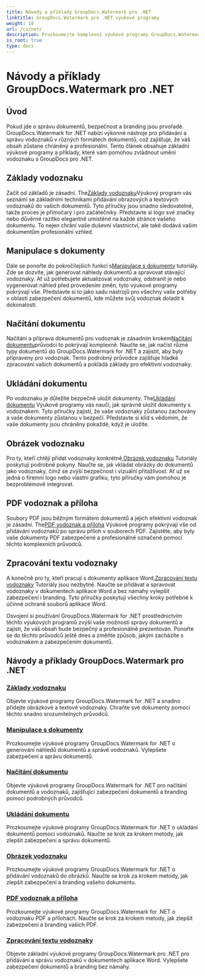 ```yaml
---
title: Návody a příklady GroupDocs.Watermark pro .NET
linktitle: GroupDocs.Watermark pro .NET výukové programy
weight: 10
url: /cs/net/
description: Prozkoumejte komplexní výukové programy GroupDocs.Watermark for .NET. Naučte se přidávat, spravovat a zabezpečit vodoznaky v různých formátech dokumentů pomocí podrobných průvodců.
is_root: true
type: docs
---
```

# Návody a příklady GroupDocs.Watermark pro .NET

## Úvod

Pokud jde o správu dokumentů, bezpečnost a branding jsou prvořadé. GroupDocs.Watermark for .NET nabízí výkonné nástroje pro přidávání a správu vodoznaků v různých formátech dokumentů, což zajišťuje, že váš obsah zůstane chráněný a profesionální. Tento článek obsahuje základní výukové programy a příklady, které vám pomohou zvládnout umění vodoznaku s GroupDocs pro .NET.

## Základy vodoznaku

 Začít od základů je zásadní. The[Základy vodoznaku](./watermarking-basics/)Výukový program vás seznámí se základními technikami přidávání obrazových a textových vodoznaků do vašich dokumentů. Tyto příručky jsou snadno sledovatelné, takže proces je přímočarý i pro začátečníky. Představte si logo své značky nebo důvěrné razítko elegantně umístěné na každé stránce vašeho dokumentu. To nejen chrání vaše duševní vlastnictví, ale také dodává vašim dokumentům profesionální vzhled.

## Manipulace s dokumenty

 Dále se ponořte do pokročilejších funkcí s[Manipulace s dokumenty](./document-manipulation/) tutoriály. Zde se dozvíte, jak generovat náhledy dokumentů a spravovat stávající vodoznaky. Ať už potřebujete aktualizovat vodoznaky, odstranit je nebo vygenerovat náhled před provedením změn, tyto výukové programy pokrývají vše. Představte si to jako sadu nástrojů pro všechny vaše potřeby v oblasti zabezpečení dokumentů, kde můžete svůj vodoznak doladit k dokonalosti.

## Načítání dokumentu

 Načítání a příprava dokumentů pro vodoznak je zásadním krokem[Načítání dokumentu](./document-loadings/)průvodci to pokrývají komplexně. Naučte se, jak načíst různé typy dokumentů do GroupDocs.Watermark for .NET a zajistit, aby byly připraveny pro vodoznak. Tento podrobný průvodce zajišťuje hladké zpracování vašich dokumentů a pokládá základy pro efektivní vodoznaky.

## Ukládání dokumentu

 Po vodoznaku je důležité bezpečně uložit dokumenty. The[Ukládání dokumentu](./document-savings/) Výukové programy vás naučí, jak správně uložit dokumenty s vodoznakem. Tyto příručky zajistí, že vaše vodoznaky zůstanou zachovány a vaše dokumenty zůstanou v bezpečí. Představte si klid s vědomím, že vaše dokumenty jsou chráněny pokaždé, když je uložíte.

## Obrázek vodoznaku

 Pro ty, kteří chtějí přidat vodoznaky konkrétně,[Obrázek vodoznaku](./image-watermarkings/) Tutoriály poskytují podrobné pokyny. Naučte se, jak vkládat obrázky do dokumentů jako vodoznaky, čímž se zvýší bezpečnost i vizuální přitažlivost. Ať už se jedná o firemní logo nebo vlastní grafiku, tyto příručky vám pomohou je bezproblémově integrovat.

## PDF vodoznak a příloha

Soubory PDF jsou běžným formátem dokumentů a jejich efektivní vodoznak je zásadní. The[PDF vodoznak a příloha](./pdf-watermarking-attachments/) Výukové programy pokrývají vše od přidávání vodoznaků po správu příloh v souborech PDF. Zajistěte, aby byly vaše dokumenty PDF zabezpečené a profesionálně označené pomocí těchto komplexních průvodců.

## Zpracování textu vodoznaky

 A konečně pro ty, kteří pracují s dokumenty aplikace Word,[Zpracování textu vodoznaky](./word-processing-watermarkings/) Tutoriály jsou nezbytné. Naučte se přidávat a spravovat vodoznaky v dokumentech aplikace Word a bez námahy vylepšit zabezpečení i branding. Tyto příručky poskytují všechny kroky potřebné k účinné ochraně souborů aplikace Word.

Osvojení si používání GroupDocs.Watermark for .NET prostřednictvím těchto výukových programů zvýší vaše možnosti správy dokumentů a zajistí, že váš obsah bude bezpečný a profesionálně prezentován. Ponořte se do těchto průvodců ještě dnes a změňte způsob, jakým zacházíte s vodoznakem a zabezpečením dokumentů.
## Návody a příklady GroupDocs.Watermark pro .NET 
### [Základy vodoznaku](./watermarking-basics/)
Objevte výukové programy GroupDocs.Watermark for .NET a snadno přidejte obrázkové a textové vodoznaky. Chraňte své dokumenty pomocí těchto snadno srozumitelných průvodců.
### [Manipulace s dokumenty](./document-manipulation/)
Prozkoumejte výukové programy GroupDocs.Watermark for .NET o generování náhledů dokumentů a správě vodoznaků. Vylepšete zabezpečení a správu dokumentů.
### [Načítání dokumentu](./document-loadings/)
Objevte výukové programy GroupDocs.Watermark for .NET pro načítání dokumentů a vodoznaků, zajišťující zabezpečení dokumentů a branding pomocí podrobných průvodců.
### [Ukládání dokumentu](./document-savings/)
Prozkoumejte výukové programy GroupDocs.Watermark for .NET o ukládání dokumentů pomocí vodoznaků. Naučte se krok za krokem metody, jak zlepšit zabezpečení a správu dokumentů.
### [Obrázek vodoznaku](./image-watermarkings/)
Prozkoumejte výukové programy GroupDocs.Watermark for .NET o přidávání vodoznaků do obrázků. Naučte se krok za krokem metody, jak zlepšit zabezpečení a branding vašeho dokumentu.
### [PDF vodoznak a příloha](./pdf-watermarking-attachments/)
Prozkoumejte výukové programy GroupDocs.Watermark for .NET o vodoznaku PDF a přílohách. Naučte se krok za krokem metody, jak zlepšit zabezpečení a branding vašich PDF.
### [Zpracování textu vodoznaky](./word-processing-watermarkings/)
Objevte základní výukové programy GroupDocs.Watermark pro .NET pro přidávání a správu vodoznaků v dokumentech aplikace Word. Vylepšete zabezpečení dokumentů a branding bez námahy.